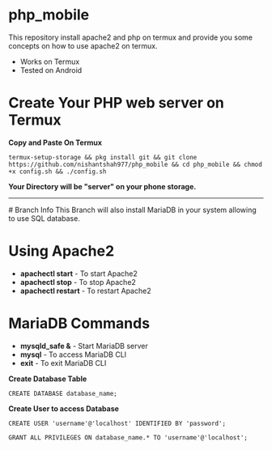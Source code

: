 # php_mobile
This repository install apache2 and php on termux and provide you some concepts on how to use apache2 on termux.

* Works on Termux
* Tested on Android 
# Create Your PHP web server on Termux 

**Copy and Paste On Termux**

```
termux-setup-storage && pkg install git && git clone https://github.com/nishantshah977/php_mobile && cd php_mobile && chmod +x config.sh && ./config.sh
```

**Your Directory will be "server" on your phone storage.**
<hr>
# Branch Info
This Branch will also install MariaDB in your system allowing to use SQL database.

# Using Apache2
* **apachectl start** - To start Apache2
* **apachectl stop** - To stop Apache2
* **apachectl restart** - To restart Apache2

# MariaDB Commands
* **mysqld_safe &** - Start MariaDB server
* **mysql** - To access MariaDB CLI
* **exit** - To exit MariaDB CLI

**Create Database Table**
```
CREATE DATABASE database_name;
```

**Create User to access Database**
```
CREATE USER 'username'@'localhost' IDENTIFIED BY 'password';
```
```
GRANT ALL PRIVILEGES ON database_name.* TO 'username'@'localhost';
```
